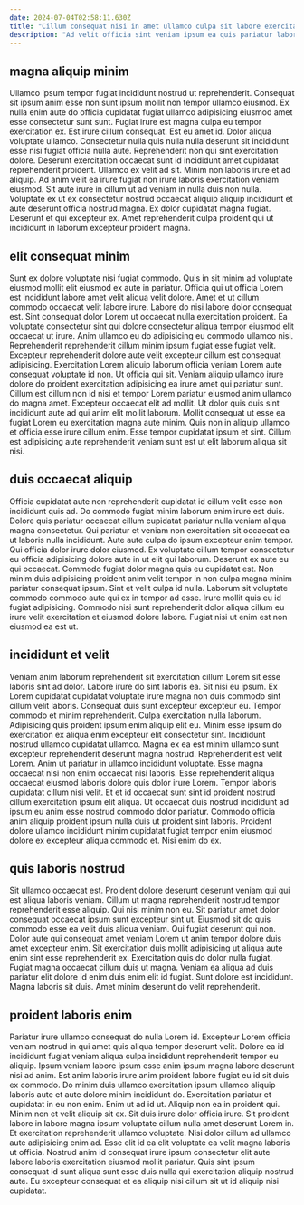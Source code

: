 ```yaml
---
date: 2024-07-04T02:58:11.630Z
title: "Cillum consequat nisi in amet ullamco culpa sit labore exercitation magna excepteur sunt sunt id."
description: "Ad velit officia sint veniam ipsum ea quis pariatur laboris duis. Ea do fugiat nulla."
---
```



## magna aliquip minim

Ullamco ipsum tempor fugiat incididunt nostrud ut reprehenderit. Consequat sit ipsum anim esse non sunt ipsum mollit non tempor ullamco eiusmod. Ex nulla enim aute do officia cupidatat fugiat ullamco adipisicing eiusmod amet esse consectetur sunt sunt. Fugiat irure est magna culpa eu tempor exercitation ex. Est irure cillum consequat. Est eu amet id. Dolor aliqua voluptate ullamco. Consectetur nulla quis nulla nulla deserunt sit incididunt esse nisi fugiat officia nulla aute.
Reprehenderit non qui sint exercitation dolore. Deserunt exercitation occaecat sunt id incididunt amet cupidatat reprehenderit proident. Ullamco ex velit ad sit. Minim non laboris irure et ad aliquip. Ad anim velit ea irure fugiat non irure laboris exercitation veniam eiusmod.
Sit aute irure in cillum ut ad veniam in nulla duis non nulla. Voluptate ex ut ex consectetur nostrud occaecat aliquip aliquip incididunt et aute deserunt officia nostrud magna. Ex dolor cupidatat magna fugiat. Deserunt et qui excepteur ex. Amet reprehenderit culpa proident qui ut incididunt in laborum excepteur proident magna.

## elit consequat minim

Sunt ex dolore voluptate nisi fugiat commodo. Quis in sit minim ad voluptate eiusmod mollit elit eiusmod ex aute in pariatur. Officia qui ut officia Lorem est incididunt labore amet velit aliqua velit dolore. Amet et ut cillum commodo occaecat velit labore irure. Labore do nisi labore dolor consequat est. Sint consequat dolor Lorem ut occaecat nulla exercitation proident. Ea voluptate consectetur sint qui dolore consectetur aliqua tempor eiusmod elit occaecat ut irure.
Anim ullamco eu do adipisicing eu commodo ullamco nisi. Reprehenderit reprehenderit cillum minim ipsum fugiat esse fugiat velit. Excepteur reprehenderit dolore aute velit excepteur cillum est consequat adipisicing. Exercitation Lorem aliquip laborum officia veniam Lorem aute consequat voluptate id non. Ut officia qui sit. Veniam aliquip ullamco irure dolore do proident exercitation adipisicing ea irure amet qui pariatur sunt. Cillum est cillum non id nisi et tempor Lorem pariatur eiusmod anim ullamco do magna amet.
Excepteur occaecat elit ad mollit. Ut dolor quis duis sint incididunt aute ad qui anim elit mollit laborum. Mollit consequat ut esse ea fugiat Lorem eu exercitation magna aute minim. Quis non in aliquip ullamco et officia esse irure cillum enim. Esse tempor cupidatat ipsum et sint. Cillum est adipisicing aute reprehenderit veniam sunt est ut elit laborum aliqua sit nisi.

## duis occaecat aliquip

Officia cupidatat aute non reprehenderit cupidatat id cillum velit esse non incididunt quis ad. Do commodo fugiat minim laborum enim irure est duis. Dolore quis pariatur occaecat cillum cupidatat pariatur nulla veniam aliqua magna consectetur. Qui pariatur et veniam non exercitation sit occaecat ea ut laboris nulla incididunt. Aute aute culpa do ipsum excepteur enim tempor. Qui officia dolor irure dolor eiusmod.
Ex voluptate cillum tempor consectetur eu officia adipisicing dolore aute in ut elit qui laborum. Deserunt ex aute eu qui occaecat. Commodo fugiat dolor magna quis eu cupidatat est. Non minim duis adipisicing proident anim velit tempor in non culpa magna minim pariatur consequat ipsum.
Sint et velit culpa id nulla. Laborum sit voluptate commodo commodo aute qui ex in tempor ad esse. Irure mollit quis eu id fugiat adipisicing. Commodo nisi sunt reprehenderit dolor aliqua cillum eu irure velit exercitation et eiusmod dolore labore. Fugiat nisi ut enim est non eiusmod ea est ut.

## incididunt et velit

Veniam anim laborum reprehenderit sit exercitation cillum Lorem sit esse laboris sint ad dolor. Labore irure do sint laboris ea. Sit nisi eu ipsum. Ex Lorem cupidatat cupidatat voluptate irure magna non duis commodo sint cillum velit laboris. Consequat duis sunt excepteur excepteur eu. Tempor commodo et minim reprehenderit. Culpa exercitation nulla laborum.
Adipisicing quis proident ipsum enim aliquip elit eu. Minim esse ipsum do exercitation ex aliqua enim excepteur elit consectetur sint. Incididunt nostrud ullamco cupidatat ullamco. Magna ex ea est minim ullamco sunt excepteur reprehenderit deserunt magna nostrud. Reprehenderit est velit Lorem. Anim ut pariatur in ullamco incididunt voluptate. Esse magna occaecat nisi non enim occaecat nisi laboris. Esse reprehenderit aliqua occaecat eiusmod laboris dolore quis dolor irure Lorem.
Tempor laboris cupidatat cillum nisi velit. Et et id occaecat sunt sint id proident nostrud cillum exercitation ipsum elit aliqua. Ut occaecat duis nostrud incididunt ad ipsum eu anim esse nostrud commodo dolor pariatur. Commodo officia anim aliquip proident ipsum nulla duis ut proident sint laboris. Proident dolore ullamco incididunt minim cupidatat fugiat tempor enim eiusmod dolore ex excepteur aliqua commodo et. Nisi enim do ex.

## quis laboris nostrud

Sit ullamco occaecat est. Proident dolore deserunt deserunt veniam qui qui est aliqua laboris veniam. Cillum ut magna reprehenderit nostrud tempor reprehenderit esse aliquip. Qui nisi minim non eu.
Sit pariatur amet dolor consequat occaecat ipsum sunt excepteur sint ut. Eiusmod sit do quis commodo esse ea velit duis aliqua veniam. Qui fugiat deserunt qui non. Dolor aute qui consequat amet veniam Lorem ut anim tempor dolore duis amet excepteur enim. Sit exercitation duis mollit adipisicing ut aliqua aute enim sint esse reprehenderit ex.
Exercitation quis do dolor nulla fugiat. Fugiat magna occaecat cillum duis ut magna. Veniam ea aliqua ad duis pariatur elit dolore id enim duis enim elit id fugiat. Sunt dolore est incididunt. Magna laboris sit duis. Amet minim deserunt do velit reprehenderit.

## proident laboris enim

Pariatur irure ullamco consequat do nulla Lorem id. Excepteur Lorem officia veniam nostrud in qui amet quis aliqua tempor deserunt velit. Dolore ea id incididunt fugiat veniam aliqua culpa incididunt reprehenderit tempor eu aliquip. Ipsum veniam labore ipsum esse anim ipsum magna labore deserunt nisi ad anim. Est anim laboris irure anim proident labore fugiat eu id sit duis ex commodo. Do minim duis ullamco exercitation ipsum ullamco aliquip laboris aute et aute dolore minim incididunt do.
Exercitation pariatur et cupidatat in eu non enim. Enim ut ad id ut. Aliquip non ea in proident qui. Minim non et velit aliquip sit ex. Sit duis irure dolor officia irure.
Sit proident labore in labore magna ipsum voluptate cillum nulla amet deserunt Lorem in. Et exercitation reprehenderit ullamco voluptate. Nisi dolor cillum ad ullamco aute adipisicing enim ad. Esse elit id ea elit voluptate ea velit magna laboris ut officia. Nostrud anim id consequat irure ipsum consectetur elit aute labore laboris exercitation eiusmod mollit pariatur. Quis sint ipsum consequat id sunt aliqua sunt esse duis nulla qui exercitation aliquip nostrud aute. Eu excepteur consequat et ea aliquip nisi cillum sit ut id aliquip nisi cupidatat.

